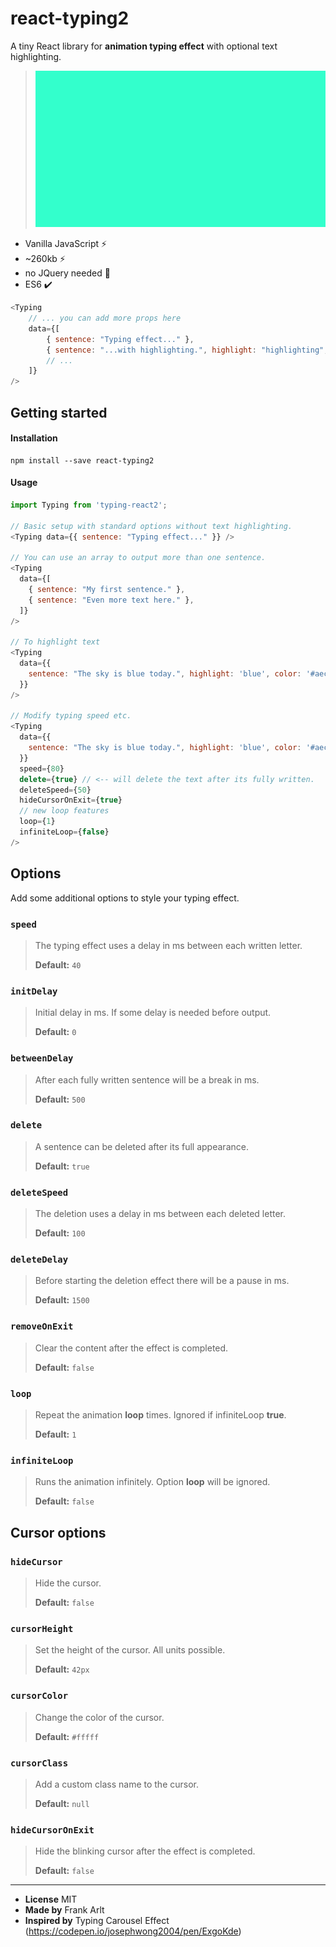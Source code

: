 # react-typing2

A tiny React library for **animation typing effect** with optional text highlighting.

> ![example](https://github.com/coding-frank/react-typing2/blob/main/typing-effect.gif?raw=true)

- Vanilla JavaScript ⚡
- ~260kb ⚡
- no JQuery needed 🎉
- ES6 ✔️

```javascript
<Typing
	// ... you can add more props here
	data={[
		{ sentence: "Typing effect..." },
		{ sentence: "...with highlighting.", highlight: "highlighting", color: "#3366cc" }
		// ...
	]}
/>
```

## Getting started

#### Installation

```
npm install --save react-typing2
```

#### Usage

```javascript
import Typing from 'typing-react2';

// Basic setup with standard options without text highlighting.
<Typing data={{ sentence: "Typing effect..." }} />

// You can use an array to output more than one sentence.
<Typing
  data={[
    { sentence: "My first sentence." },
    { sentence: "Even more text here." },
  ]}
/>

// To highlight text
<Typing
  data={{
    sentence: "The sky is blue today.", highlight: 'blue', color: '#aeccfc'
  }}
/>

// Modify typing speed etc.
<Typing
  data={{
    sentence: "The sky is blue today.", highlight: 'blue', color: '#aeccfc'
  }}
  speed={80}
  delete={true} // <-- will delete the text after its fully written.
  deleteSpeed={50}
  hideCursorOnExit={true}
  // new loop features
  loop={1}
  infiniteLoop={false}
/>
```

## Options

Add some additional options to style your typing effect.

### `speed`

> The typing effect uses a delay in ms between each written letter.
>
> **Default:** `40`

### `initDelay`

> Initial delay in ms. If some delay is needed before output.
>
> **Default:** `0`

### `betweenDelay`

> After each fully written sentence will be a break in ms.
>
> **Default:** `500`

### `delete`

> A sentence can be deleted after its full appearance.
>
> **Default:** `true`

### `deleteSpeed`

> The deletion uses a delay in ms between each deleted letter.
>
> **Default:** `100`

### `deleteDelay`

> Before starting the deletion effect there will be a pause in ms.
>
> **Default:** `1500`

### `removeOnExit`

> Clear the content after the effect is completed.
>
> **Default:** `false`

### `loop`

> Repeat the animation **loop** times. Ignored if infiniteLoop **true**.
>
> **Default:** `1`

### `infiniteLoop`

> Runs the animation infinitely. Option **loop** will be ignored.
>
> **Default:** `false`

## Cursor options

### `hideCursor`

> Hide the cursor.
>
> **Default:** `false`

### `cursorHeight`

> Set the height of the cursor. All units possible.
>
> **Default:** `42px`

### `cursorColor`

> Change the color of the cursor.
>
> **Default:** `#fffff`

### `cursorClass`

> Add a custom class name to the cursor.
>
> **Default:** `null`

### `hideCursorOnExit`

> Hide the blinking cursor after the effect is completed.
>
> **Default:** `false`

---

- **License** MIT
- **Made by** Frank Arlt
- **Inspired by** Typing Carousel Effect (https://codepen.io/josephwong2004/pen/ExgoKde)
